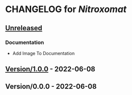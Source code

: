 <!-- this is a generated file -->
# CHANGELOG for *Nitroxomat*

<a name="Unreleased"></a>
## [Unreleased]

### Documentation
- Add Image To Documentation


<a name="Version/1.0.0"></a>
## [Version/1.0.0] - 2022-06-08

<a name="Version/0.0.0"></a>
## Version/0.0.0 - 2022-06-08

[Unreleased]: https://github.com/borisboesler/Nitroxomat.git/compare/Version/1.0.0...HEAD
[Version/1.0.0]: https://github.com/borisboesler/Nitroxomat.git/compare/Version/0.0.0...Version/1.0.0
